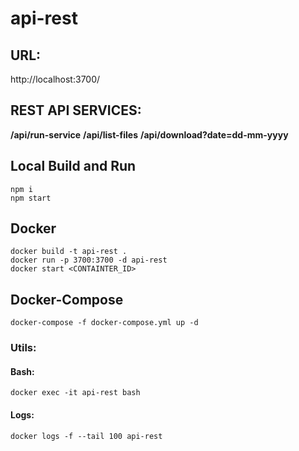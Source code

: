# api-rest

## URL:
http://localhost:3700/

## REST API SERVICES:

**/api/run-service**
**/api/list-files**
**/api/download?date=dd-mm-yyyy**

## Local Build and Run
```
npm i
npm start
```
## Docker
```
docker build -t api-rest .
docker run -p 3700:3700 -d api-rest
docker start <CONTAINTER_ID>
```
## Docker-Compose
```
docker-compose -f docker-compose.yml up -d
```

### Utils:
#### Bash:
```
docker exec -it api-rest bash
```
#### Logs:
```
docker logs -f --tail 100 api-rest
```
